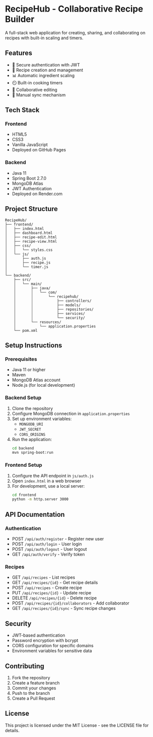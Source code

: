 # RecipeHub - Collaborative Recipe Builder

A full-stack web application for creating, sharing, and collaborating on recipes with built-in scaling and timers.

## Features

- 🔐 Secure authentication with JWT
- 🍲 Recipe creation and management
- 📊 Automatic ingredient scaling
- ⏲️ Built-in cooking timers
- 👥 Collaborative editing
- 🔄 Manual sync mechanism

## Tech Stack

### Frontend
- HTML5
- CSS3
- Vanilla JavaScript
- Deployed on GitHub Pages

### Backend
- Java 11
- Spring Boot 2.7.0
- MongoDB Atlas
- JWT Authentication
- Deployed on Render.com

## Project Structure

```
RecipeHub/
├── frontend/
│   ├── index.html
│   ├── dashboard.html
│   ├── recipe-edit.html
│   ├── recipe-view.html
│   ├── css/
│   │   └── styles.css
│   └── js/
│       ├── auth.js
│       ├── recipe.js
│       └── timer.js
│
└── backend/
    ├── src/
    │   └── main/
    │       ├── java/
    │       │   └── com/
    │       │       └── recipehub/
    │       │           ├── controllers/
    │       │           ├── models/
    │       │           ├── repositories/
    │       │           ├── services/
    │       │           └── security/
    │       └── resources/
    │           └── application.properties
    └── pom.xml
```

## Setup Instructions

### Prerequisites
- Java 11 or higher
- Maven
- MongoDB Atlas account
- Node.js (for local development)

### Backend Setup
1. Clone the repository
2. Configure MongoDB connection in `application.properties`
3. Set up environment variables:
   - `MONGODB_URI`
   - `JWT_SECRET`
   - `CORS_ORIGINS`
4. Run the application:
   ```bash
   cd backend
   mvn spring-boot:run
   ```

### Frontend Setup
1. Configure the API endpoint in `js/auth.js`
2. Open `index.html` in a web browser
3. For development, use a local server:
   ```bash
   cd frontend
   python -m http.server 3000
   ```

## API Documentation

### Authentication
- POST `/api/auth/register` - Register new user
- POST `/api/auth/login` - User login
- POST `/api/auth/logout` - User logout
- GET `/api/auth/verify` - Verify token

### Recipes
- GET `/api/recipes` - List recipes
- GET `/api/recipes/{id}` - Get recipe details
- POST `/api/recipes` - Create recipe
- PUT `/api/recipes/{id}` - Update recipe
- DELETE `/api/recipes/{id}` - Delete recipe
- POST `/api/recipes/{id}/collaborators` - Add collaborator
- GET `/api/recipes/{id}/sync` - Sync recipe changes

## Security

- JWT-based authentication
- Password encryption with bcrypt
- CORS configuration for specific domains
- Environment variables for sensitive data

## Contributing

1. Fork the repository
2. Create a feature branch
3. Commit your changes
4. Push to the branch
5. Create a Pull Request

## License

This project is licensed under the MIT License - see the LICENSE file for details. 